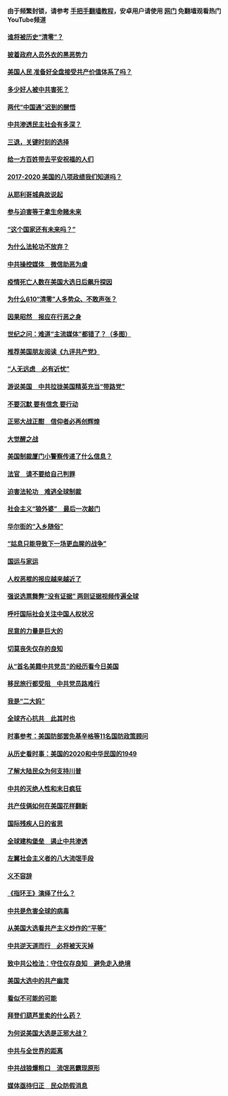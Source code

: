 #### 由于频繁封锁，请参考 [手把手翻墙教程](https://github.com/gfw-breaker/guides/wiki/)，安卓用户请使用 [网门](https://github.com/gfw-breaker/nogfw/blob/master/dl.md?t=01061201) 免翻墙观看热门YouTube频道 

#### [谁将被历史“清零”？](../pages/73/417485.md?t=01061201) 

#### [披着政府人员外衣的黑恶势力](../pages/73/417442.md?t=01061201) 

#### [美国人民 准备好全盘接受共产价值体系了吗？](../pages/73/417491.md?t=01061201) 

#### [多少好人被中共害死？](../pages/73/417144.md?t=01061201) 

#### [两代“中国通”迟到的醒悟](../pages/73/417064.md?t=01061201) 

#### [中共渗透民主社会有多深？](../pages/73/417063.md?t=01061201) 

#### [三退，关键时刻的选择](../pages/73/416969.md?t=01061201) 

#### [给一方百姓带去平安祝福的人们](../pages/73/416941.md?t=01061201) 

#### [2017-2020  美国的八项政绩我们知道吗？](../pages/73/416968.md?t=01061201) 

#### [从耶利哥城典故说起](../pages/73/416892.md?t=01061201) 

#### [参与迫害等于拿生命赌未来](../pages/73/416856.md?t=01061201) 

#### [“这个国家还有未来吗？”](../pages/73/416852.md?t=01061201) 

#### [为什么法轮功不放弃？](../pages/73/416864.md?t=01061201) 

#### [中共操控媒体　微信助恶为虐](../pages/73/416724.md?t=01061201) 

#### [疫情死亡人数在美国大选日后飙升探因](../pages/73/416606.md?t=01061201) 

#### [为什么610“清零”人多势众、不敢声张？](../pages/73/416632.md?t=01061201) 

#### [因果昭然　报应在行恶之身](../pages/73/416582.md?t=01061201) 

#### [世纪之问：难道“主流媒体”都错了？（多图）](../pages/73/416571.md?t=01061201) 

#### [推荐美国朋友阅读《九评共产党》](../pages/73/416510.md?t=01061201) 

#### [“人无远虑　必有近忧”](../pages/73/416513.md?t=01061201) 

#### [游说美国　中共拉拢美国精英充当“带路党”](../pages/73/416529.md?t=01061201) 

#### [不要沉默 要有信念 要行动](../pages/73/416457.md?t=01061201) 

#### [正邪大战正酣　信仰者必再创辉煌](../pages/73/416433.md?t=01061201) 

#### [大觉醒之战](../pages/73/416456.md?t=01061201) 

#### [美国制裁厦门小警察传递了什么信息？](../pages/73/416432.md?t=01061201) 

#### [法官　请不要给自己判罪](../pages/73/416379.md?t=01061201) 

#### [迫害法轮功　难逃全球制裁](../pages/73/416380.md?t=01061201) 

#### [社会主义“狼外婆”　最后一次敲门](../pages/73/416394.md?t=01061201) 

#### [华尔街的“入乡随俗”](../pages/73/416395.md?t=01061201) 

#### [“姑息只能导致下一场更血腥的战争”](../pages/73/416223.md?t=01061201) 

#### [国运与家运](../pages/73/416224.md?t=01061201) 

#### [人权恶棍的报应越来越近了](../pages/73/416276.md?t=01061201) 

#### [强说选票舞弊“没有证据” 两则证据视频传遍全球](../pages/73/416227.md?t=01061201) 

#### [呼吁国际社会关注中国人权状况](../pages/73/416135.md?t=01061201) 

#### [民意的力量是巨大的](../pages/73/416222.md?t=01061201) 

#### [切莫丧失仅存的良知](../pages/73/416134.md?t=01061201) 

#### [从“首名美籍中共党员”的经历看今日美国](../pages/73/416114.md?t=01061201) 

#### [移民旅行都受阻　中共党员路难行](../pages/73/416033.md?t=01061201) 

#### [我是“二大妈”](../pages/73/415529.md?t=01061201) 

#### [全球齐心抗共　此其时也](../pages/73/415989.md?t=01061201) 

#### [时事参考：美国防部罢免基辛格等11名国防政策顾问](../pages/73/415970.md?t=01061201) 

#### [从历史看时事：美国的2020和中华民国的1949](../pages/73/415949.md?t=01061201) 

#### [了解大陆民众为何支持川普](../pages/73/415950.md?t=01061201) 

#### [中共的灭绝人性和末日疯狂](../pages/73/415944.md?t=01061201) 

#### [共产伎俩如何在美国花样翻新](../pages/73/415908.md?t=01061201) 

#### [国际残疾人日的省思](../pages/73/415849.md?t=01061201) 

#### [全球建构堡垒　遏止中共渗透](../pages/73/415850.md?t=01061201) 

#### [左翼社会主义者的八大流氓手段](../pages/73/415802.md?t=01061201) 

#### [义不容辞](../pages/73/415807.md?t=01061201) 

#### [《指环王》演绎了什么？](../pages/73/415739.md?t=01061201) 

#### [中共是危害全球的病毒](../pages/73/415569.md?t=01061201) 

#### [从美国大选看共产主义炒作的“平等”](../pages/73/415654.md?t=01061201) 

#### [中共逆天道而行　必将被天灭掉](../pages/73/415626.md?t=01061201) 

#### [致中共公检法：守住仅存良知　避免走入绝境](../pages/73/415627.md?t=01061201) 

#### [美国大选中的共产幽灵](../pages/73/415618.md?t=01061201) 

#### [看似不可能的可能](../pages/73/415619.md?t=01061201) 

#### [拜登们葫芦里卖的什么药？](../pages/73/415531.md?t=01061201) 

#### [为何说美国大选是正邪大战？](../pages/73/415530.md?t=01061201) 

#### [中共与全世界的距离](../pages/73/415435.md?t=01061201) 

#### [中共战狼爆粗口　流氓恶霸现原形](../pages/73/415426.md?t=01061201) 

#### [媒体亟待归正　民众防假消息](../pages/73/415402.md?t=01061201) 

